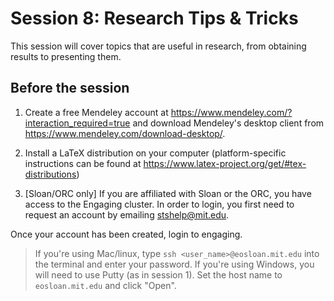 # Session 8: Research Tips & Tricks

This session will cover topics that are useful in research, from obtaining results to presenting them.

## Before the session

1. Create a free Mendeley account at https://www.mendeley.com/?interaction_required=true and download Mendeley's desktop client from https://www.mendeley.com/download-desktop/.

2. Install a LaTeX distribution on your computer (platform-specific instructions can be found at https://www.latex-project.org/get/#tex-distributions)

3. [Sloan/ORC only] If you are affiliated with Sloan or the ORC, you have access to the Engaging cluster. In order to login, you first need to request an account by emailing stshelp@mit.edu.

Once your account has been created, login to engaging.
> If you're using Mac/linux, type `ssh <user_name>@eosloan.mit.edu` into the terminal and enter your password.
> If you're using Windows, you will need to use Putty (as in session 1). Set the host name to `eosloan.mit.edu` and click "Open".

<!---
In this session, we will use julia, and we need to install a few packages. Once you've logged into Engaging, run the following commands (don't worry if you don't understand what we're doing here - we'll discuss during the session):
  1. `module load engaging/julia/0.6.1`
  2. `srun --pty --partition=sched_any_quicktest --cpus-per-task=1 --mem=2G julia` (Note: this may take a few minutes depending on how busy the cluster is)
  3. (At this point, a julia session should be running, so we're going to install the packages we need. This will take a few minutes.)
  `Pkg.add("DecisionTree")`, `Pkg.add("ScikitLearn")`, and `Pkg.add("JLD")`
  7. `using DecisionTree, ScikitLearn, JLD` (make sure there are no errors loading them)
  8. `exit()`
  9. `logout`
-->
